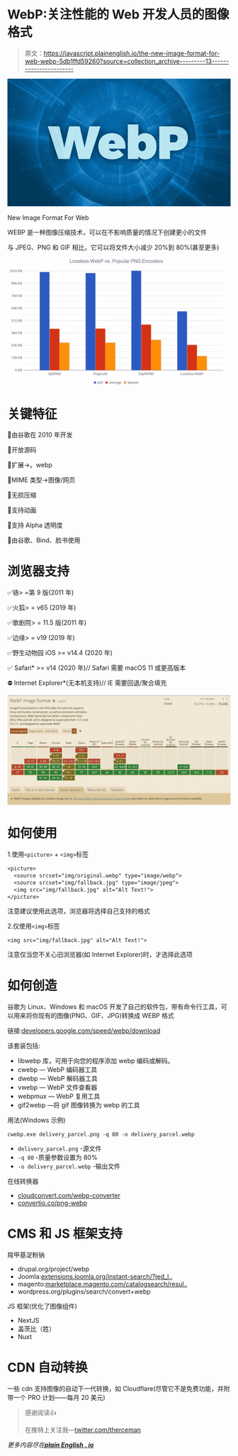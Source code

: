 # WebP:关注性能的 Web 开发人员的图像格式

> 原文：<https://javascript.plainenglish.io/the-new-image-format-for-web-webp-5db1ffd59260?source=collection_archive---------13----------------------->

![](img/b118142195bb82709faed991cecf3dba.png)

New Image Format For Web

WEBP 是一种图像压缩技术，可以在不影响质量的情况下创建更小的文件

与 JPEG、PNG 和 GIF 相比，它可以将文件大小减少 20%到 80%(甚至更多)

![](img/97565e6c2d3428e1592138c477c2da1d.png)

# 关键特征

🔷由谷歌在 2010 年开发

🔷开放源码

🔷扩展->。webp

🔷MIME 类型->图像/网页

🔷无损压缩

🔷支持动画

🔷支持 Alpha 透明度

🔷由谷歌、Bind、脸书使用

# 浏览器支持

✅铬> =第 9 版(2011 年)

✅火狐> = v65 (2019 年)

✅歌剧院> = 11.5 版(2011 年)

✅边缘> = v19 (2019 年)

✅野生动物园 iOS >= v14.4 (2020 年)

✅ Safari* >= v14 (2020 年)// Safari 需要 macOS 11 或更高版本

⛔ Internet Explorer*(无本机支持)// IE 需要回退/聚合填充

![](img/7ec896a01d32e4f375874bbe05760845.png)

# 如何使用

1.使用`<picture>` + `<img>`标签

```
<picture>
  <source srcset="img/original.webp" type="image/webp">
  <source srcset="img/fallback.jpg" type="image/jpeg"> 
  <img src="img/fallback.jpg" alt="Alt Text!">
</picture>
```

注意建议使用此选项，浏览器将选择自己支持的格式

2.仅使用`<img>`标签

```
<img src="img/fallback.jpg" alt="Alt Text!">
```

注意仅当您不关心旧浏览器(如 Internet Explorer)时，才选择此选项

# 如何创造

谷歌为 Linux、Windows 和 macOS 开发了自己的软件包，带有命令行工具，可以用来将你现有的图像(PNG、GIF、JPG)转换成 WEBP 格式

链接:[developers.google.com/speed/webp/download](https://developers.google.com/speed/webp/download)

该套装包括:

*   libwebp 库，可用于向您的程序添加 webp 编码或解码。
*   cwebp — WebP 编码器工具
*   dwebp — WebP 解码器工具
*   vwebp — WebP 文件查看器
*   webpmux — WebP 复用工具
*   gif2webp —将 gif 图像转换为 webp 的工具

用法(Windows 示例)

```
cwebp.exe delivery_parcel.png -q 80 -o delivery_parcel.webp
```

*   `delivery_parcel.png` -源文件
*   `-q 80` -质量参数设置为 80%
*   `-o delivery_parcel.webp` -输出文件

在线转换器

*   [cloudconvert.com/webp-converter](https://cloudconvert.com/webp-converter)
*   [convertio.co/png-webp](https://convertio.co/png-webp/)

# CMS 和 JS 框架支持

羧甲基淀粉钠

*   drupal.org/project/webp
*   Joomla:[extensions.joomla.org/instant-search/?jed_l..](https://extensions.joomla.org/instant-search/?jed_live%5Bquery%5D=webp)
*   magento:[marketplace.magento.com/catalogsearch/resul..](https://marketplace.magento.com/catalogsearch/result/?q=webp)
*   wordpress.org/plugins/search/convert+webp

JS 框架(优化了图像组件)

*   NextJS
*   盖茨比（姓）
*   Nuxt

# CDN 自动转换

一些 cdn 支持图像的自动下一代转换，如 Cloudflare(尽管它不是免费功能，并附带一个 PRO 计划——每月 20 美元)

> 感谢阅读👍
> 
> 在推特上关注我—[twitter.com/therceman](https://twitter.com/therceman)

*更多内容尽在*[***plain English . io***](http://plainenglish.io)